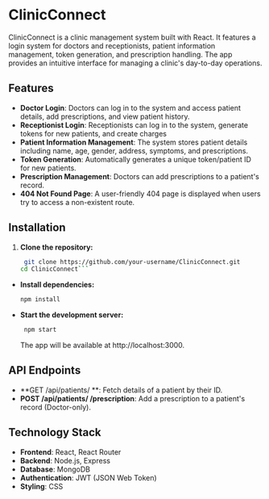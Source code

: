 

# ClinicConnect 
 ClinicConnect is a clinic management system built with React. It features a login system for doctors and receptionists, patient information management, token generation, and prescription handling. 
 The app provides an intuitive interface for managing a clinic's day-to-day operations. 
 
## Features 
 - **Doctor Login**: Doctors can log in to the system and access patient details, add prescriptions, and view patient history.
 - **Receptionist Login**: Receptionists can log in to the system, generate tokens for new patients, and create charges
 - **Patient Information Management**: The system stores patient details including name, age, gender, address, symptoms, and prescriptions.
 - **Token Generation**: Automatically generates a unique token/patient ID for new patients.
 - **Prescription Management**: Doctors can add prescriptions to a patient's record.
 - **404 Not Found Page**: A user-friendly 404 page is displayed when users try to access a non-existent route. 
 
 
## Installation 
 1. **Clone the repository:**
     ```bash
      git clone https://github.com/your-username/ClinicConnect.git
     cd ClinicConnect```
- **Install dependencies:**
    ```bash
    npm install
    ```
    
- **Start the development server:**
    
   ```bash
    npm start
   ```
    
    The app will be available at http://localhost:3000.
  
## API Endpoints

- **GET /api/patients/
    **: Fetch details of a patient by their ID.
- **POST /api/patients/
    /prescription**: Add a prescription to a patient's record (Doctor-only).
    
## Technology Stack

- **Frontend**: React, React Router
- **Backend**: Node.js, Express
- **Database**: MongoDB
- **Authentication**: JWT (JSON Web Token)
- **Styling**: CSS
